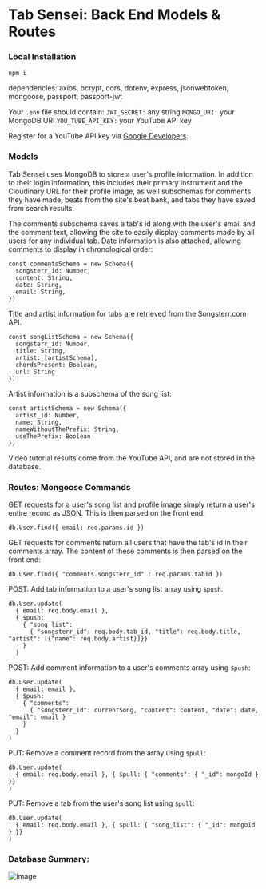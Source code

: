 # Tab Sensei: Back End Models & Routes

### Local Installation

`npm i`

dependencies: axios, bcrypt, cors, dotenv, express, jsonwebtoken, mongoose, passport, passport-jwt

Your `.env` file should contain:
`JWT_SECRET:` any string
`MONGO_URI:` your MongoDB URI
`YOU_TUBE_API_KEY:` your YouTube API key

Register for a YouTube API key via [Google Developers](https://developers.google.com/youtube/v3/getting-started).


### Models

Tab Sensei uses MongoDB to store a user's profile information. In addition to their login information, this includes their primary instrument and the Cloudinary URL for their profile image, as well subschemas for comments they have made, beats from the site's beat bank, and tabs they have saved from search results.  

The comments subschema saves a tab's id along with the user's email and the comment text, allowing the site to easily display comments made by all users for any individual tab. Date information is also attached, allowing comments to display in chronological order:

```
const commentsSchema = new Schema({
  songsterr_id: Number,
  content: String,
  date: String,
  email: String,
})
```

Title and artist information for tabs are retrieved from the Songsterr.com API.
```
const songListSchema = new Schema({
  songsterr_id: Number,
  title: String,
  artist: [artistSchema],
  chordsPresent: Boolean,
  url: String
})
```
Artist information is a subschema of the song list:
```
const artistSchema = new Schema({
  artist_id: Number,
  name: String,
  nameWithoutThePrefix: String,
  useThePrefix: Boolean
})
```
Video tutorial results come from the YouTube API, and are not stored in the database.

### Routes: Mongoose Commands

GET requests for a user's song list and profile image simply return a user's entire record as JSON. This is then parsed on the front end:
```
db.User.find({ email: req.params.id })
```

GET requests for comments return all users that have the tab's id in their comments array. The content of these comments is then parsed on the front end:
```
db.User.find({ "comments.songsterr_id" : req.params.tabid })
```

POST: Add tab information to a user's song list array using `$push`.
```
db.User.update(
  { email: req.body.email },
  { $push:
    { "song_list":
      { "songsterr_id": req.body.tab_id, "title": req.body.title, "artist": [{"name": req.body.artist}]}}
    }
  )
```

POST: Add comment information to a user's comments array using `$push`:
```
db.User.update(
  { email: email },
  { $push:
    { "comments":
      { "songsterr_id": currentSong, "content": content, "date": date, "email": email }
    }
  }
)
```

PUT: Remove a comment record from the array using `$pull`:
```
db.User.update(
  { email: req.body.email }, { $pull: { "comments": { "_id": mongoId } }}
)
```

PUT: Remove a tab from the user's song list using `$pull`:
```
db.User.update(
  { email: req.body.email }, { $pull: { "song_list": { "_id": mongoId } }}
)
```
### Database Summary:

![image](tab-sensei-db-summary.jpg)
